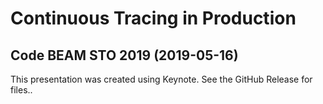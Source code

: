 # Continuous Tracing in Production

## Code BEAM STO 2019 (2019-05-16)

This presentation was created using Keynote.
See the GitHub Release for files..
